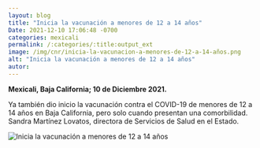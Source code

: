 ```yaml
---
layout: blog
title: "Inicia la vacunación a menores de 12 a 14 años"
Date: 2021-12-10 17:06:48 -0700
categories: mexicali
permalink: /:categories/:title:output_ext
image: /img/cnr/inicia-la-vacunacion-a-menores-de-12-a-14-años.png
alt: "Inicia la vacunación a menores de 12 a 14 años"
autor:
---
```


**Mexicali, Baja California; 10 de Diciembre 2021.** 

Ya también dio inicio la vacunación contra el COVID-19 de menores de 12 a 14 años en Baja California, pero solo cuando presentan una comorbilidad. Sandra Martínez Lovatos, directora de Servicios de Salud en el Estado.

<div id="carouselExampleSlidesOnly" class="carousel slide" data-ride="carousel">
  <div class="carousel-inner">
    <div class="carousel-item active">
       <img class="d-block w-100" src="/img/cnr/inicia-la-vacunacion-a-menores-de-12-a-14-años.png" loading="lazy"  alt="Inicia la vacunación a menores de 12 a 14 años">
    </div>
  </div>
</div>